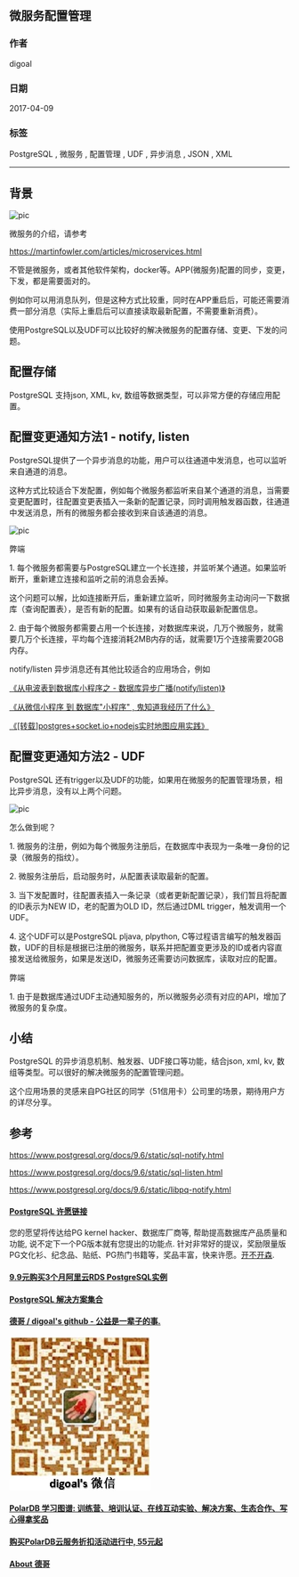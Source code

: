 ## 微服务配置管理  
                                              
### 作者                                                 
digoal                                         
                                          
### 日期                                                                                                             
2017-04-09                                        
                                             
### 标签                                          
PostgreSQL , 微服务 , 配置管理 , UDF , 异步消息 , JSON , XML     
                                                                                                                
----                                                                                                          
                                                                                                                   
## 背景      
![pic](20170409_04_pic_001.jpg)  
  
微服务的介绍，请参考  
  
https://martinfowler.com/articles/microservices.html  
  
不管是微服务，或者其他软件架构，docker等。APP(微服务)配置的同步，变更，下发，都是需要面对的。  
  
例如你可以用消息队列，但是这种方式比较重，同时在APP重启后，可能还需要消费一部分消息（实际上重启后可以直接读取最新配置，不需要重新消费）。  
  
使用PostgreSQL以及UDF可以比较好的解决微服务的配置存储、变更、下发的问题。  
  
## 配置存储  
PostgreSQL 支持json, XML, kv, 数组等数据类型，可以非常方便的存储应用配置。  
  
## 配置变更通知方法1 - notify, listen  
PostgreSQL提供了一个异步消息的功能，用户可以往通道中发消息，也可以监听来自通道的消息。  
  
这种方式比较适合下发配置，例如每个微服务都监听来自某个通道的消息，当需要变更配置时，往配置变更表插入一条新的配置记录，同时调用触发器函数，往通道中发送消息，所有的微服务都会接收到来自该通道的消息。  
  
![pic](20170409_04_pic_002.jpg)  
  
弊端  
  
1\. 每个微服务都需要与PostgreSQL建立一个长连接，并监听某个通道。如果监听断开，重新建立连接和监听之前的消息会丢掉。  
  
这个问题可以解，比如连接断开后，重新建立监听，同时微服务主动询问一下数据库（查询配置表），是否有新的配置。如果有的话自动获取最新配置信息。  
  
2\. 由于每个微服务都需要占用一个长连接，对数据库来说，几万个微服务，就需要几万个长连接，平均每个连接消耗2MB内存的话，就需要1万个连接需要20GB内存。  
  
notify/listen 异步消息还有其他比较适合的应用场合，例如  
  
[《从电波表到数据库小程序之 - 数据库异步广播(notify/listen)》](../201701/20170116_01.md)   
  
[《从微信小程序 到 数据库"小程序" , 鬼知道我经历了什么》](../201701/20170113_03.md)    
  
[《[转载]postgres+socket.io+nodejs实时地图应用实践》](../201701/20170113_02.md)    
  
## 配置变更通知方法2 - UDF  
PostgreSQL 还有trigger以及UDF的功能，如果用在微服务的配置管理场景，相比异步消息，没有以上两个问题。  
  
![pic](20170409_04_pic_003.jpg)  
  
怎么做到呢？  
  
1\. 微服务的注册，例如为每个微服务注册后，在数据库中表现为一条唯一身份的记录（微服务的指纹）。  
  
2\. 微服务注册后，启动服务时，从配置表读取最新的配置。  
  
3\. 当下发配置时，往配置表插入一条记录（或者更新配置记录），我们暂且将配置的ID表示为NEW ID，老的配置为OLD ID，然后通过DML trigger，触发调用一个UDF。  
  
4\. 这个UDF可以是PostgreSQL pljava, plpython, C等过程语言编写的触发器函数，UDF的目标是根据已注册的微服务，联系并把配置变更涉及的ID或者内容直接发送给微服务，如果是发送ID，微服务还需要访问数据库，读取对应的配置。  
  
弊端  
  
1\. 由于是数据库通过UDF主动通知服务的，所以微服务必须有对应的API，增加了微服务的复杂度。  
  
## 小结  
PostgreSQL 的异步消息机制、触发器、UDF接口等功能，结合json, xml, kv, 数组等类型。可以很好的解决微服务的配置管理问题。  
  
这个应用场景的灵感来自PG社区的同学（51信用卡）公司里的场景，期待用户方的详尽分享。  
  
## 参考        
https://www.postgresql.org/docs/9.6/static/sql-notify.html  
  
https://www.postgresql.org/docs/9.6/static/sql-listen.html  
  
https://www.postgresql.org/docs/9.6/static/libpq-notify.html  
  
  
  
  
  
  
  
  
  
  
  
  
  
  
  
  
  
  
  
  
  
  
  
  
  
  
  
  
  
  
  
  
  
  
  
  
  
  
  
  
  
  
  
  
  
  
  
  
  
  
  
  
  
  
  
  
  
  
  
  
  
  
  
  
  
  
  
  
  
  
  
  
  
#### [PostgreSQL 许愿链接](https://github.com/digoal/blog/issues/76 "269ac3d1c492e938c0191101c7238216")
您的愿望将传达给PG kernel hacker、数据库厂商等, 帮助提高数据库产品质量和功能, 说不定下一个PG版本就有您提出的功能点. 针对非常好的提议，奖励限量版PG文化衫、纪念品、贴纸、PG热门书籍等，奖品丰富，快来许愿。[开不开森](https://github.com/digoal/blog/issues/76 "269ac3d1c492e938c0191101c7238216").  
  
  
#### [9.9元购买3个月阿里云RDS PostgreSQL实例](https://www.aliyun.com/database/postgresqlactivity "57258f76c37864c6e6d23383d05714ea")
  
  
#### [PostgreSQL 解决方案集合](https://yq.aliyun.com/topic/118 "40cff096e9ed7122c512b35d8561d9c8")
  
  
#### [德哥 / digoal's github - 公益是一辈子的事.](https://github.com/digoal/blog/blob/master/README.md "22709685feb7cab07d30f30387f0a9ae")
  
  
![digoal's wechat](../pic/digoal_weixin.jpg "f7ad92eeba24523fd47a6e1a0e691b59")
  
  
#### [PolarDB 学习图谱: 训练营、培训认证、在线互动实验、解决方案、生态合作、写心得拿奖品](https://www.aliyun.com/database/openpolardb/activity "8642f60e04ed0c814bf9cb9677976bd4")
  
  
#### [购买PolarDB云服务折扣活动进行中, 55元起](https://www.aliyun.com/activity/new/polardb-yunparter?userCode=bsb3t4al "e0495c413bedacabb75ff1e880be465a")
  
  
#### [About 德哥](https://github.com/digoal/blog/blob/master/me/readme.md "a37735981e7704886ffd590565582dd0")
  
